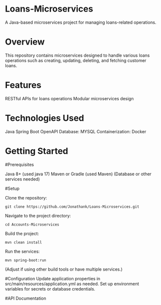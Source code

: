 # Loans-Microservices

A Java-based microservices project for managing loans-related operations.

# Overview
This repository contains microservices designed to handle various loans operations such as creating, updating, deleting, and fetching customer loans.

# Features
 
RESTful APIs for loans operations
Modular microservices design


# Technologies Used
Java
Spring Boot
OpenAPI
Database: MYSQL
Containerization: Docker

# Getting Started
#Prerequisites

Java 8+ (used java 17)
Maven or Gradle (used Maven)
(Database or other services needed)

#Setup

Clone the repository:
```
git clone https://github.com/Jonathank/Loans-Microservices.git
```
Navigate to the project directory:
```
cd Accounts-Microservices
```
Build the project:
```
mvn clean install
```
Run the services:
```
mvn spring-boot:run
```

(Adjust if using other build tools or have multiple services.)

#Configuration
Update application properties in src/main/resources/application.yml as needed.
Set up environment variables for secrets or database credentials.

#API Documentation

